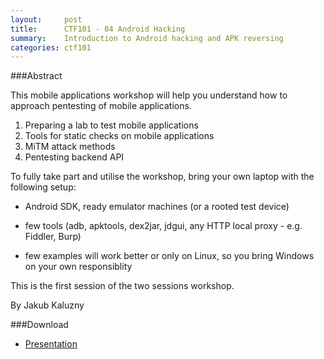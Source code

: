```yaml
---
layout:     post
title:      CTF101 - 04 Android Hacking
summary:    Introduction to Android hacking and APK reversing
categories: ctf101
---
```

###Abstract

This mobile applications workshop will help you understand how to approach pentesting of mobile applications.

1. Preparing a lab to test mobile applications
2. Tools for static checks on mobile applications
3. MiTM attack methods
4. Pentesting backend API

To fully take part and utilise the workshop, bring your own laptop with the following setup:

- Android SDK, ready emulator machines (or a rooted test device)

- few tools (adb, apktools, dex2jar, jdgui, any HTTP local proxy - e.g. Fiddler, Burp)

- few examples will work better or only on Linux, so you bring Windows on your own responsiblity

This is the first session of the two sessions workshop. 

By Jakub Kaluzny 

###Download
* [Presentation](https://github.com/sectalks/sectalks/blob/master/talks/SYD0x1b/Android%20Application%20Pentesting%20Workshop.pdf)

